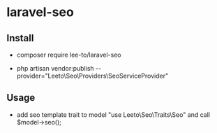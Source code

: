 # laravel-seo

## Install
- composer require lee-to/laravel-seo

- php artisan vendor:publish --provider="Leeto\Seo\Providers\SeoServiceProvider"

## Usage 
- add seo template trait to model "use Leeto\Seo\Traits\Seo" and call $model->seo();
